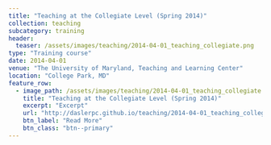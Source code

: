 ```yaml
---
title: "Teaching at the Collegiate Level (Spring 2014)"
collection: teaching
subcategory: training
header: 
  teaser: /assets/images/teaching/2014-04-01_teaching_collegiate.png
type: "Training course"
date: 2014-04-01
venue: "The University of Maryland, Teaching and Learning Center"
location: "College Park, MD"
feature_row: 
  - image_path: /assets/images/teaching/2014-04-01_teaching_collegiate.png
    title: "Teaching at the Collegiate Level (Spring 2014)"
    excerpt: "Excerpt"
    url: "http://daslerpc.github.io/teaching/2014-04-01_teaching_collegiate"
    btn_label: "Read More"
    btn_class: "btn--primary"
---
```


